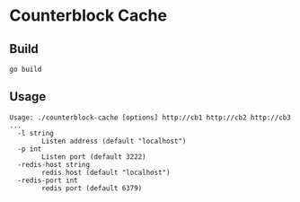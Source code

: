 # Counterblock Cache


## Build

```
go build
```

## Usage

```
Usage: ./counterblock-cache [options] http://cb1 http://cb2 http://cb3 ...
  -l string
        Listen address (default "localhost")
  -p int
        Listen port (default 3222)
  -redis-host string
        redis host (default "localhost")
  -redis-port int
        redis port (default 6379)
```





